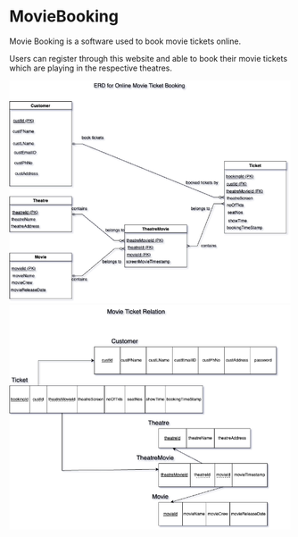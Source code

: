 # MovieBooking
Movie Booking is a software used to book movie tickets online.

Users can register through this website and able to book their movie tickets which are playing in the respective theatres.


![MovieTicketbooking ERD](/images/MovieTicketBookingERD.drawio.png)
![MovieTicketbooking Relation](/images/MovieTicketBookingRelation.drawio.png)
